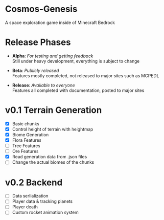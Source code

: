 # Cosmos-Genesis
A space exploration game inside of Minecraft Bedrock

# Release Phases

- **Alpha**: *For testing and getting feedback*\
Still under heavy development, everything is subject to change

- **Beta**: *Publicly released*\
Features mostly completed, not released to major sites such as MCPEDL

- **Release**: *Avaliable to everyone*\
Features all completed with documentation, posted to major sites

# v0.1 Terrain Generation
- [x] Basic chunks
- [x] Control height of terrain with heightmap
- [x] Biome Generation
- [x] Flora Features
- [ ] Tree Features
- [ ] Ore Features
- [x] Read generation data from .json files
- [ ] Change the actual biomes of the chunks

# v0.2 Backend
- [ ] Data serlialization
- [ ] Player data & tracking planets
- [ ] Player death
- [ ] Custom rocket animation system
